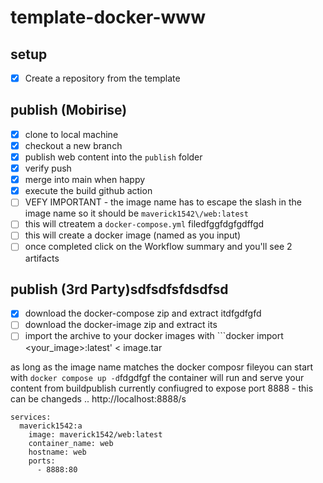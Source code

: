 # template-docker-www

## setup
- [X] Create a repository from the template

## publish (Mobirise)
- [X] clone to local machine
- [X] checkout a new branch
- [X] publish web content into the ```publish``` folder
- [x] verify push
- [X] merge into main when happy
- [X] execute the build github action
- [ ]   VEFY IMPORTANT - the image name has to escape the slash in the image name so it should be ```maverick1542\/web:latest```
- [ ] this will ctreatem a ```docker-compose.yml``` filedfggfdgfgdffgd
- [ ] this will create a docker image (named as you input)
- [ ] once completed click on the Workflow summary and you'll see 2 artifacts

## publish (3rd Party)sdfsdfsfdsdfsd
- [X] download the docker-compose zip and extract itdfgdfgfd
- [ ] download the docker-image zip and extract its
- [ ] import the archive to your docker images with ```docker import <your_image>:latest' < image.tar

as long as the image name matches the docker composr fileyou can start with ```docker compose up -d```fdgdfgf
the container will run and serve your content from buildpublish
currently confiugred to expose port 8888 - this can be changeds
..
http://localhost:8888/s

```
services:
  maverick1542:a
    image: maverick1542/web:latest
    container_name: web
    hostname: web
    ports:
      - 8888:80
```
